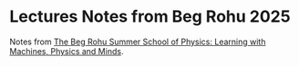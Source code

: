 # Lectures Notes from Beg Rohu 2025
Notes from [The Beg Rohu Summer School of Physics: Learning with Machines, Physics and Minds](https://www.phys.ens.fr/en/cours/beg-rohu-summer-school-physics).

